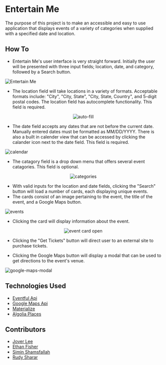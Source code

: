 # Entertain Me

The purpose of this project is to make an accessible and easy to use application that displays events of a variety of categories when supplied with a specified date and location.

## How To

* Entertain Me's user interface is very straight forward. Initially the user will be presented with three input fields; location, date, and category, followed by a Search button.

![Entertain Me](https://user-images.githubusercontent.com/40774762/50363436-69955f00-0520-11e9-9073-04c39c0832c9.png)

* The location field will take locations in a variety of formats. Acceptable formats include: "City", "City, State", "City, State, Country", and 5-digit postal codes. The location field has autocomplete functionality. This field is required.

<p align="center">
  <img src="https://user-images.githubusercontent.com/40774762/50363534-ef190f00-0520-11e9-8d6e-a893552e974e.png" alt="auto-fill"/>
</p>

* The date field accepts any dates that are not before the current date. Manually entered dates must be formatted as MM/DD/YYYY. There is also a built in calender view that can be accessed by clicking the calander icon next to the date field. This field is required.

![calendar](https://user-images.githubusercontent.com/40774762/50363760-f68ce800-0521-11e9-86ab-0f7e727a2ca8.png)

* The catagory field is a drop down menu that offers several event catagories. This field is optional.

<p align="center">
  <img src="https://user-images.githubusercontent.com/40774762/50363830-4c619000-0522-11e9-9ad7-227e13e71600.png" alt="categories"/>
</p>

* With valid inputs for the location and date fields, clicking the "Search" button will load a number of cards, each displaying unique events. 
* The cards consist of an image pertaining to the event, the title of the event, and a Google Maps button.

![events](https://user-images.githubusercontent.com/40774762/50364272-29d07680-0524-11e9-99bc-c07a23db4a5f.png)

* Clicking the card will display information about the event.

<p align="center">
  <img src="https://user-images.githubusercontent.com/40774762/50364331-774ce380-0524-11e9-8517-c83c2d977351.png" alt="event card open"/>
</p>

* Clicking the "Get Tickets" button will direct user to an external site to purchase tickets.

* Clicking the Google Maps button will display a modal that can be used to get directions to the event's venue.

![google-maps-modal](https://user-images.githubusercontent.com/40774762/50364453-d4489980-0524-11e9-897a-475e38a46746.png)

## Technologies Used

* [Eventful Api](http://api.eventful.com/)
* [Google Maps Api](https://cloud.google.com/maps-platform/)
* [Materialize](https://materializecss.com/)
* [Algolia Places](https://community.algolia.com/places/)

## Contributors

* [Jover Lee](https://github.com/joverlee521)
* [Ethan Fisher](https://github.com/EthanPFisher)
* [Simin Shamsfallah](https://github.com/siminshams)
* [Rudy Sharar](https://github.com/rsharar)
